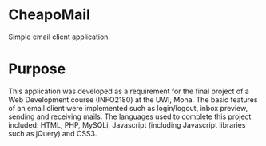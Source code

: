 # CheapoMail
Simple email client application.

# Purpose
This application was developed as a requirement for the final project of a Web Development course (INFO2180) at the UWI, Mona. The basic features of an email client were implemented such as login/logout, inbox preview, sending and receiving mails. The languages used to complete this project included: HTML, PHP, MySQLi, Javascript (including Javascript libraries such as jQuery) and CSS3.
